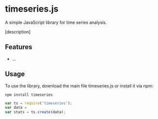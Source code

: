 # timeseries.js
A simple JavaScript library for time series analysis.

[description]

## Features 

- ...

## Usage
To use the library, download the main file timeseries.js or install it via npm:

	npm install timeseries

```js
var ts = require('timeseries');
var data = 
var stats = ts.create(data);
```
